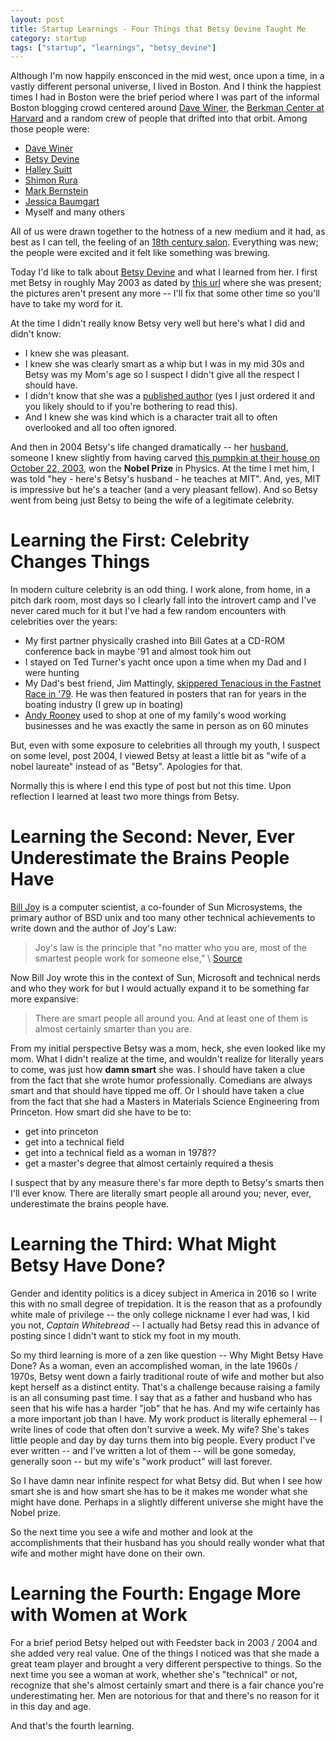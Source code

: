 ```yaml
---
layout: post
title: Startup Learnings - Four Things that Betsy Devine Taught Me
category: startup
tags: ["startup", "learnings", "betsy_devine"]
---
```

Although I'm now happily ensconced in the mid west, once upon a time, in a vastly different personal universe, I lived in Boston.  And I think the happiest times I had in Boston were the brief period where I was part of the informal Boston blogging crowd centered around [Dave Winer](http://www.scripting.com/), the [Berkman Center at Harvard](https://cyber.harvard.edu/) and a random crew of people that drifted into that orbit.  Among those people were:

* [Dave Winer](http://www.scripting.com/)
* [Betsy Devine](http://betsydevine.com/blog/)
* [Halley Suitt](http://halleyscomment.blogspot.com/)
* [Shimon Rura](http://rura.org/shimon/)
* [Mark Bernstein](http://www.markbernstein.org/)
* [Jessica Baumgart](http://blogs.harvard.edu/jkbaumga/)
* Myself and many others

All of us were drawn together to the hotness of a new medium and it had, as best as I can tell, the feeling of an [18th century salon](https://en.wikipedia.org/wiki/Salon_(gathering)).  Everything was new; the people were excited and it felt like something was brewing.

Today I'd like to talk about [Betsy Devine](https://en.wikipedia.org/wiki/Betsy_Devine) and what I learned from her.  I first met Betsy in roughly May 2003 as dated by [this url](https://fuzzygroup.github.io/blog/story.radio.weblogs.com/2003/05/11/boston-beach-blogging-bingo.html) where she was present; the pictures aren't present any more -- I'll fix that some other time so you'll have to take my word for it.

At the time I didn't really know Betsy very well but here's what I did and didn't know:

* I knew she was pleasant.  
* I knew she was clearly smart as a whip but I was in my mid 30s and Betsy was my Mom's age so I suspect I didn't give all the respect I should have.  
* I didn't know that she was a [published author](https://www.amazon.com/Longing-Harmonies-Themes-Variations-Physics/dp/0393305961/ref=sr_1_1?ie=UTF8&qid=1479718439&sr=8-1&keywords=Longing+for+the+Harmonies) (yes I just ordered it and you likely should to if you're bothering to read this).  
* And I knew she was kind which is a character trait all to often overlooked and all too often ignored.

And then in 2004 Betsy's life changed dramatically -- her [husband](https://en.wikipedia.org/wiki/Frank_Wilczek), someone I knew slightly from having carved [this pumpkin at their house on October 22, 2003](http://betsydevine.com/blog/page/89/?s=devine), won the **Nobel Prize** in Physics.  At the time I met him, I was told "hey - here's Betsy's husband - he teaches at MIT".  And, yes, MIT is impressive but he's a teacher (and a very pleasant fellow).  And so Betsy went from being just Betsy to being the wife of a legitimate celebrity.

# Learning the First: Celebrity Changes Things

In modern culture celebrity is an odd thing.  I work alone, from home, in a pitch dark room, most days so I clearly fall into the introvert camp and I've never cared much for it but I've had a few random encounters with celebrities over the years: 

* My first partner physically crashed into Bill Gates at a CD-ROM conference back in maybe '91 and almost took him out
* I stayed on Ted Turner's yacht once upon a time when my Dad and I were hunting
* My Dad's best friend, Jim Mattingly, [skippered Tenacious in the Fastnet Race in '79](http://forum.sailingscuttlebutt.com/cgi-bin/gforum.cgi?post=7816#7816).  He was then featured in posters that ran for years in the boating industry (I grew up in boating)
* [Andy Rooney](https://en.wikipedia.org/wiki/Andy_Rooney) used to shop at one of my family's wood working businesses and he was exactly the same in person as on 60 minutes

But, even with some exposure to celebrities all through my youth, I suspect on some level, post 2004, I viewed Betsy at least a little bit as "wife of a nobel laureate" instead of as "Betsy".  Apologies for that.

Normally this is where I end this type of post but not this time.  Upon reflection I learned at least two more things from Betsy.

# Learning the Second: Never, Ever Underestimate the Brains People Have

[Bill Joy](https://en.wikipedia.org/wiki/Bill_Joy) is a computer scientist, a co-founder of Sun Microsystems, the primary author of BSD unix and too many other technical achievements to write down and the author of Joy's Law:

> Joy's law is the principle that "no matter who you are, most of the smartest people work for someone else,” \ [Source](https://en.wikipedia.org/wiki/Joy's_law_(management))

Now Bill Joy wrote this in the context of Sun, Microsoft and technical nerds and who they work for but I would actually expand it to be something far more expansive:

> There are smart people all around you.  And at least one of them is almost certainly smarter than you are.

From my initial perspective Betsy was a mom, heck, she even looked like my mom.  What I didn't realize at the time, and wouldn't realize for literally years to come, was just how **damn smart** she was.  I should have taken a clue from the fact that she wrote humor professionally.  Comedians are always smart and that should have tipped me off.  Or I should have taken a clue from the fact that she had a Masters in Materials Science Engineering from Princeton.  How smart did she have to be to:

* get into princeton
* get into a technical field
* get into a technical field as a woman in 1978??
* get a master's degree that almost certainly required a thesis

I suspect that by any measure there's far more depth to Betsy's smarts then I'll ever know. There are literally smart people all around you; never, ever, underestimate the brains people have.

# Learning the Third: What Might Betsy Have Done?

Gender and identity politics is a dicey subject in America in 2016 so I write this with no small degree of trepidation.  It is the reason that as a profoundly white male of privilege -- the only college nickname I ever had was, I kid you not, *Captain Whitebread* -- I actually had Betsy read this in advance of posting since I didn't want to stick my foot in my mouth.

So my third learning is more of a zen like question -- Why Might Betsy Have Done?  As a woman, even an accomplished woman, in the late 1960s / 1970s, Betsy went down a fairly traditional route of wife and mother but also kept herself as a distinct entity.  That's a challenge because raising a family is an all consuming past time.  I say that as a father and husband who has seen that his wife has a harder "job" that he has.  And my wife certainly has a more important job than I have.  My work product is literally ephemeral -- I write lines of code that often don't survive a week.  My wife?  She's takes little people and day by day turns them into big people.  Every product I've ever written -- and I've written a lot of them -- will be gone someday, generally soon -- but my wife's "work product" will last forever.

So I have damn near infinite respect for what Betsy did.  But when I see how smart she is and how smart she has to be it makes me wonder what she might have done.  Perhaps in a slightly different universe she might have the Nobel prize.

So the next time you see a wife and mother and look at the accomplishments that their husband has you should really wonder what that wife and mother might have done on their own.

# Learning the Fourth: Engage More with Women at Work

For a brief period Betsy helped out with Feedster back in 2003 / 2004 and she added very real value.  One of the things I noticed was that she made a great team player and brought a very different perspective to things.  So the next time you see a woman at work, whether she's "technical" or not, recognize that she's almost certainly smart and there is a fair chance you're underestimating her.  Men are notorious for that and there's no reason for it in this day and age. 

And that's the fourth learning.

